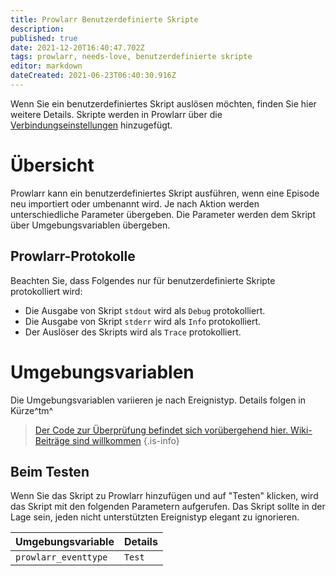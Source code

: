 ```yaml
---
title: Prowlarr Benutzerdefinierte Skripte
description: 
published: true
date: 2021-12-20T16:40:47.702Z
tags: prowlarr, needs-love, benutzerdefinierte skripte
editor: markdown
dateCreated: 2021-06-23T06:40:30.916Z
---
```


Wenn Sie ein benutzerdefiniertes Skript auslösen möchten, finden Sie hier weitere Details. Skripte werden in Prowlarr über die [Verbindungseinstellungen](/prowlarr/settings#connections) hinzugefügt.

# Übersicht

Prowlarr kann ein benutzerdefiniertes Skript ausführen, wenn eine Episode neu importiert oder umbenannt wird. Je nach Aktion werden unterschiedliche Parameter übergeben. Die Parameter werden dem Skript über Umgebungsvariablen übergeben.

## Prowlarr-Protokolle

Beachten Sie, dass Folgendes nur für benutzerdefinierte Skripte protokolliert wird:

- Die Ausgabe von Skript `stdout` wird als `Debug` protokolliert.
- Die Ausgabe von Skript `stderr` wird als `Info` protokolliert.
- Der Auslöser des Skripts wird als `Trace` protokolliert.

# Umgebungsvariablen

Die Umgebungsvariablen variieren je nach Ereignistyp. Details folgen in Kürze^tm^

> [Der Code zur Überprüfung befindet sich vorübergehend hier. Wiki-Beiträge sind willkommen](https://github.com/Prowlarr/Prowlarr/blob/develop/src/NzbDrone.Core/Notifications/CustomScript/CustomScript.cs)
{.is-info}

## Beim Testen

Wenn Sie das Skript zu Prowlarr hinzufügen und auf "Testen" klicken, wird das Skript mit den folgenden Parametern aufgerufen. Das Skript sollte in der Lage sein, jeden nicht unterstützten Ereignistyp elegant zu ignorieren.

| Umgebungsvariable   | Details |
| -------------------- | ------- |
| `prowlarr_eventtype` | `Test`  |
